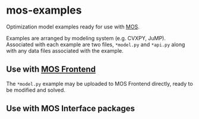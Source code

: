 # mos-examples
Optimization model examples ready for use with [MOS](https://fuinn.ie/mos).

Examples are arranged by modeling system (e.g. CVXPY, JuMP). Associated with each example are two files, ``*model.py`` and ``*api.py`` along with any data files associated with the example.

## Use with [MOS Frontend](https://mos.fuinn.ie)
The ``*model.py`` example may be uploaded to MOS Frontend directly, ready to be modified and solved.


## Use with MOS Interface packages

